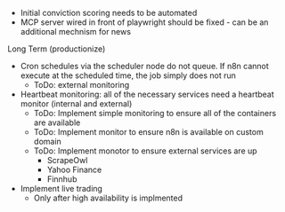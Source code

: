  - Initial conviction scoring needs to be automated
 - MCP server wired in front of playwright should be fixed - can be an additional mechnism for news

 Long Term (productionize)
  - Cron schedules via the scheduler node do not queue. If n8n cannot execute at the scheduled time, the job simply does not run
    - ToDo: external monitoring
  - Heartbeat monitoring: all of the necessary services need a heartbeat monitor (internal and external)
    - ToDo: Implement simple monitoring to ensure all of the containers are available
    - ToDo: Implement monitor to ensure n8n is available on custom domain
    - ToDo: Implement monotor to ensure external services are up
        - ScrapeOwl
        - Yahoo Finance
        - Finnhub
  - Implement live trading
    - Only after high availability is implmented